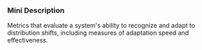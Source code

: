 ### Mini Description

Metrics that evaluate a system's ability to recognize and adapt to distribution shifts, including measures of adaptation speed and effectiveness.
